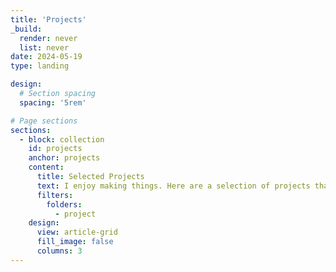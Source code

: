 ```yaml
---
title: 'Projects'
_build:
  render: never
  list: never
date: 2024-05-19
type: landing

design:
  # Section spacing
  spacing: '5rem'

# Page sections
sections:
  - block: collection
    id: projects
    anchor: projects
    content:
      title: Selected Projects
      text: I enjoy making things. Here are a selection of projects that I have worked on over the years.
      filters:
        folders:
          - project
    design:
      view: article-grid
      fill_image: false
      columns: 3
---
```

